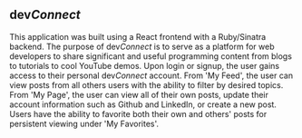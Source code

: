 ## dev*Connect*
This application was built using a React frontend with a Ruby/Sinatra backend. The purpose of dev*Connect* is to serve as a platform for web developers to share significant and useful programming content from blogs to tutorials to cool YouTube demos. Upon login or signup, the user gains access to their personal dev*Connect* account. From 'My Feed', the user can view posts from all others users with the ability to filter by desired topics. From 'My Page', the user can view all of their own posts, update their account information such as Github and LinkedIn, or create a new post. Users have the ability to favorite both their own and others' posts for persistent viewing under 'My Favorites'.

